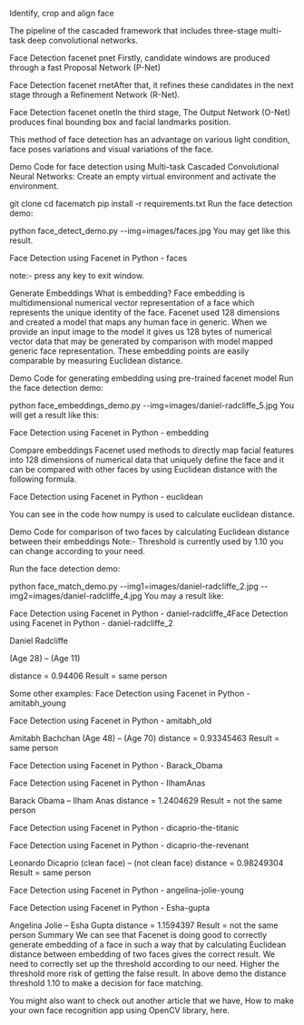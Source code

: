 Identify, crop and align face

The pipeline of the cascaded framework that includes three-stage multi-task deep convolutional networks.

Face Detection facenet pnet Firstly, candidate windows are produced through a fast Proposal Network (P-Net)

 

Face Detection facenet rnetAfter that, it refines these candidates in the next stage through a Refinement Network (R-Net).

 

Face Detection facenet onetIn the third stage, The Output Network (O-Net) produces final bounding box and facial landmarks position.

 

This method of face detection has an advantage on various light condition, face poses variations and visual variations of the face.

Demo Code for face detection using Multi-task Cascaded Convolutional Neural Networks:
Create an empty virtual environment and activate the environment.

git clone 
cd facematch
pip install -r requirements.txt
Run the face detection demo:

python face_detect_demo.py --img=images/faces.jpg
You may get like this result.

Face Detection using Facenet in Python - faces

note:- press any key to exit window.

Generate Embeddings
What is embedding?
Face embedding is multidimensional numerical vector representation of a face which represents the unique identity of the face. Facenet used 128 dimensions and created a model that maps any human face in generic. When we provide an input image to the model it gives us 128 bytes of numerical vector data that may be generated by comparison with model mapped generic face representation. These embedding points are easily comparable by measuring Euclidean distance.

Demo Code for generating embedding using pre-trained facenet model
Run the face detection demo:

python face_embeddings_demo.py --img=images/daniel-radcliffe_5.jpg
You will get a result like this:

Face Detection using Facenet in Python - embedding

Compare embeddings
Facenet used methods to directly map facial features into 128 dimensions of numerical data that uniquely define the face and it can be compared with other faces by using Euclidean distance with the following formula.

Face Detection using Facenet in Python - euclidean

You can see in the code how numpy is used to calculate euclidean distance.

Demo Code for comparison of two faces by calculating Euclidean distance between their embeddings 
Note:- Threshold is currently used by 1.10 you can change according to your need.

Run the face detection demo:

python face_match_demo.py --img1=images/daniel-radcliffe_2.jpg --img2=images/daniel-radcliffe_4.jpg
You may a result like:

Face Detection using Facenet in Python - daniel-radcliffe_4Face Detection using Facenet in Python - daniel-radcliffe_2

Daniel Radcliffe

 (Age 28) – (Age 11)

distance = 0.94406
Result = same person

Some other examples:
Face Detection using Facenet in Python - amitabh_young

Face Detection using Facenet in Python - amitabh_old

Amitabh Bachchan
 (Age 48) –  (Age 70)
distance = 0.93345463
Result = same person
 

Face Detection using Facenet in Python - Barack_Obama

Face Detection using Facenet in Python - IlhamAnas

Barack Obama – Ilham Anas
distance = 1.2404629
Result = not the same person
 

Face Detection using Facenet in Python - dicaprio-the-titanic

Face Detection using Facenet in Python - dicaprio-the-revenant

Leonardo Dicaprio
 (clean face) – (not clean face)
distance = 0.98249304
Result = same person
 

Face Detection using Facenet in Python - angelina-jolie-young

Face Detection using Facenet in Python - Esha-gupta

Angelina Jolie – Esha Gupta
distance = 1.1594397
Result = not the same person
Summary
We can see that Facenet is doing good to correctly generate embedding of a face in such a way that by calculating Euclidean distance between embedding of two faces gives the correct result. We need to correctly set up the threshold according to our need. Higher the threshold more risk of getting the false result. In above demo the distance threshold 1.10 to make a decision for face matching.

You might also want to check out another article that we have, How to make your own face recognition app using OpenCV library, here.
